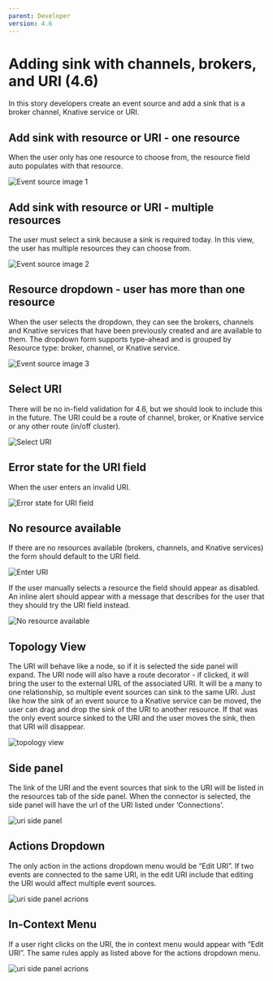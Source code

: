 ```yaml
---
parent: Developer
version: 4.6
---
```


# Adding sink with channels, brokers, and URI (4.6)
In this story developers  create an event source and add a sink that is a broker channel, Knative service or URI.

## Add sink with resource or URI - one resource
When the user only has one resource to choose from, the resource field auto populates with that resource.

![Event source image 1](img/5-EventSource-Form-NoKSVCAvail.png)

## Add sink with resource or URI - multiple resources
The user must select a sink because a sink is required today. In this view, the user has multiple resources they can choose from.

![Event source image 2](img/1-EventSource-Form-NoKSVCAvail.png)

## Resource dropdown - user has more than one resource
When the user selects the dropdown, they can see the brokers, channels and Knative services that have been previously created and are available to them. The dropdown form supports type-ahead and is grouped by Resource type: broker, channel, or Knative service.

![ Event source image 3 ](img/2-EventSource-Form-NoKSVCAvail.png)

## Select URI
There will be no in-field validation for 4.6, but we should look to include this in the future. The URI could be a route of channel, broker, or Knative service or any other route (in/off cluster).

![ Select URI ](img/3-EventSource-Form-NoKSVCAvail.png)

## Error state for the URI field
When the user enters an invalid URI.

![ Error state for URI field ](img/4-EventSource-Form-NoKSVCAvail.png)

## No resource available
If there are no resources available (brokers, channels, and Knative services) the form should default to the URI field.

![ Enter URI ](img/6-EventSource-Form-NoKSVCAvail.png)

If the user manually selects a resource the field should appear as disabled. An inline alert should appear with a message that describes for the user that they should try the URI field instead.

![ No resource available ](img/7-EventSource-Form-NoKSVCAvail.png)

## Topology View
The URI will behave like a node, so if it is selected the side panel will expand. The URI node will also have a route decorator - if clicked, it will bring the user to the external URL of the associated URI. It will be a many to one relationship, so multiple event sources can sink to the same URI. Just like how the sink of an event source to a Knative service can be moved, the user can drag and drop the sink of the URI to another resource. If that was the only event source sinked to the URI and the user moves the sink, then that URI will disappear.

![ topology view ](img/1-uri.png)

## Side panel
The link of the URI and the event sources that sink to the URI will be listed in the resources tab of the side panel. When the connector is selected, the side panel will have the url of the URI listed under ‘Connections’.

![ uri side panel ](img/uri-sidepanel1.jpg)

## Actions Dropdown
The only action in the actions dropdown menu would be “Edit URI”. If two events are connected to the same URI, in the edit URI include that editing the URI would affect multiple event sources.

![ uri side panel acrions](img/uri-sidepanelactions.jpg)

## In-Context Menu
If a user right clicks on the URI, the in context menu would appear with “Edit URI”. The same rules apply as listed above for the actions dropdown menu.

![ uri side panel acrions](img/uri.png)
